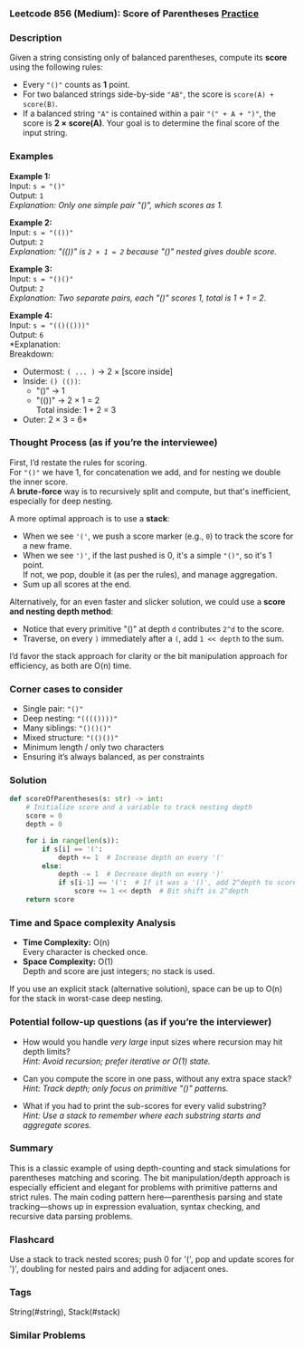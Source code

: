 ### Leetcode 856 (Medium): Score of Parentheses [Practice](https://leetcode.com/problems/score-of-parentheses)

### Description  
Given a string consisting only of balanced parentheses, compute its **score** using the following rules:  
- Every `"()"` counts as **1** point.  
- For two balanced strings side-by-side `"AB"`, the score is `score(A) + score(B)`.
- If a balanced string `"A"` is contained within a pair `"(" + A + ")"`, the score is **2 × score(A)**.
Your goal is to determine the final score of the input string.

### Examples  

**Example 1:**  
Input: `s = "()"`  
Output: `1`  
*Explanation: Only one simple pair "()", which scores as 1.*

**Example 2:**  
Input: `s = "(())"`  
Output: `2`  
*Explanation: "(())" is `2 × 1 = 2` because "()" nested gives double score.*

**Example 3:**  
Input: `s = "()()"`  
Output: `2`  
*Explanation: Two separate pairs, each "()" scores 1, total is 1 + 1 = 2.*

**Example 4:**  
Input: `s = "(()(()))"`  
Output: `6`  
*Explanation:  
Breakdown:  
- Outermost: `( ... )` → 2 × [score inside]
- Inside: `() (())`:  
  - "()" → 1  
  - "(())" → 2 × 1 = 2  
  Total inside: 1 + 2 = 3  
- Outer: 2 × 3 = 6*

### Thought Process (as if you’re the interviewee)  
First, I’d restate the rules for scoring.  
For `"()"` we have 1, for concatenation we add, and for nesting we double the inner score.  
A **brute-force** way is to recursively split and compute, but that's inefficient, especially for deep nesting.

A more optimal approach is to use a **stack**:  
- When we see `'('`, we push a score marker (e.g., `0`) to track the score for a new frame.
- When we see `')'`, if the last pushed is 0, it's a simple `"()"`, so it's 1 point.  
  If not, we pop, double it (as per the rules), and manage aggregation.
- Sum up all scores at the end.

Alternatively, for an even faster and slicker solution, we could use a **score and nesting depth method**:
- Notice that every primitive "()" at depth `d` contributes `2^d` to the score.
- Traverse, on every `)` immediately after a `(`, add `1 << depth` to the sum.

I’d favor the stack approach for clarity or the bit manipulation approach for efficiency, as both are O(n) time.

### Corner cases to consider  
- Single pair: `"()"`  
- Deep nesting: `"(((())))"`  
- Many siblings: `"()()()"`  
- Mixed structure: `"(()())"`  
- Minimum length / only two characters  
- Ensuring it’s always balanced, as per constraints

### Solution

```python
def scoreOfParentheses(s: str) -> int:
    # Initialize score and a variable to track nesting depth
    score = 0
    depth = 0

    for i in range(len(s)):
        if s[i] == '(':
            depth += 1  # Increase depth on every '('
        else:
            depth -= 1  # Decrease depth on every ')'
            if s[i-1] == '(':  # If it was a '()', add 2^depth to score
                score += 1 << depth  # Bit shift is 2^depth
    return score
```

### Time and Space complexity Analysis  

- **Time Complexity:** O(n)  
  Every character is checked once.
- **Space Complexity:** O(1)  
  Depth and score are just integers; no stack is used.

If you use an explicit stack (alternative solution), space can be up to O(n) for the stack in worst-case deep nesting.

### Potential follow-up questions (as if you’re the interviewer)  

- How would you handle *very large* input sizes where recursion may hit depth limits?  
  *Hint: Avoid recursion; prefer iterative or O(1) state.*

- Can you compute the score in one pass, without any extra space stack?  
  *Hint: Track depth; only focus on primitive "()" patterns.*

- What if you had to print the sub-scores for every valid substring?  
  *Hint: Use a stack to remember where each substring starts and aggregate scores.*

### Summary
This is a classic example of using depth-counting and stack simulations for parentheses matching and scoring. The bit manipulation/depth approach is especially efficient and elegant for problems with primitive patterns and strict rules. The main coding pattern here—parenthesis parsing and state tracking—shows up in expression evaluation, syntax checking, and recursive data parsing problems.


### Flashcard
Use a stack to track nested scores; push 0 for '(', pop and update scores for ')', doubling for nested pairs and adding for adjacent ones.

### Tags
String(#string), Stack(#stack)

### Similar Problems
